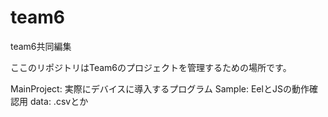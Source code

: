 # team6
team6共同編集

ここのリポジトリはTeam6のプロジェクトを管理するための場所です。

MainProject:  実際にデバイスに導入するプログラム
Sample:       EelとJSの動作確認用
data:         .csvとか

